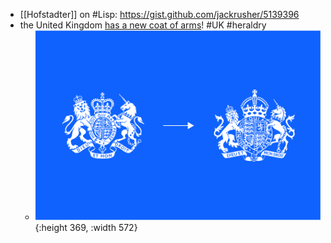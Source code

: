 - [[Hofstadter]] on #Lisp: https://gist.github.com/jackrusher/5139396
- the United Kingdom [has a new coat of arms](https://www.gov.uk/government/news/new-coat-of-arms-artwork-unveiled)! #UK #heraldry
	- ![gov.uk-02.png](../assets/gov.uk-02_1729217450695_0.png){:height 369, :width 572}